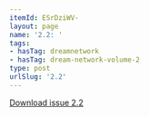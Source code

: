 ```yaml
---
itemId: ESrDziWV-
layout: page
name: '2.2: '
tags:
- hasTag: dreamnetwork
- hasTag: dream-network-volume-2
type: post
urlSlug: '2.2'
---
```

<a href="../files/pdfs/Volume_2/2.2-Dream-Network-Bulletin-Vol.2-No.2.pdf" download="">Download issue 2.2</a>
